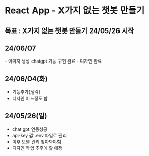 # React App - X가지 없는 챗봇 만들기

## 목표 : X가지 없는 챗봇 만들기 24/05/26 시작

<h2>24/06/07</h2>
- 이미지 생성 chatgpt 기능 구현 완료
- 디자인 완료

<h2>24/06/04(화)</h2>

- 기능추가(생각)
- 디자인 어느정도 함

<h2>24/05/26(일)</h2>

- chat gpt 연동성공
- api-key 값 .env 파일로 관리
- 이후 모델 관리 찾아봐야함
- 디자인 작업 추후에 할 에정
